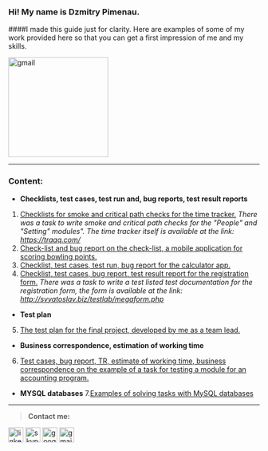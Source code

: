 ### Hi! My name is Dzmitry Pimenau. 
####I made this guide just for clarity. Here are examples of some of my work provided here so that you can get a first impression of me and my skills.

<img src='https://knowledgeone.ca/wp-content/uploads/2019/07/metacognition_1.jpg' alt='gmail' height='200'>

---
### Content:
+ **Checklists, test cases, test run and, bug reports, test result reports**
1. [Сhecklists for smoke and critical path checks for the time tracker.](https://github.com/Dzimitrio/Testing-my-examples/commit/2417f35b79a767beb09a3e2c3e70770ca0bbc633)
_There was a task to write smoke and critical path checks for the "People" and "Setting" modules". The time tracker itself is available at the link: https://traqq.com/_
2. [Check-list and bug report on the check-list, a mobile application for scoring bowling points.](https://github.com/Dzimitrio/Testing-my-examples/blob/main/Checklist%2C-test-run%2C-and-bug-report-of-the-mobile-app-example-Pimenau%20Dz.xlsx)
3. [Checklist, test cases, test run, bug report for the calculator app.](https://github.com/Dzimitrio/Testing-my-examples/blob/main/Check-list%2C%20test-cases%2C%20test-run%2C%20bug-report%20for%20calc.xlsx)
4. [Checklist, test cases, bug report, test result report for the registration form.](https://github.com/Dzimitrio/Testing-my-examples/blob/main/%D0%A1ontrol%20work_2_%20(checklists%2Ctest%20cases%2Cbug_reports%2CTRR)_Pimenau_Dz.xlsx)
_There was a task to write a test listed test documentation for the registration form, the form is available at the link: http://svyatoslav.biz/testlab/megaform.php_
+ **Test plan**
5. [The test plan for the final project, developed by me as a team lead.](https://github.com/Dzimitrio/Testing-my-examples/blob/main/Test-plan%2C%20B-team.docx)
+ **Business correspondence, estimation of working time**
6. [Test cases, bug report, TR, estimate of working time, business correspondence on the example of a task for testing a module for an accounting program.](https://github.com/Dzimitrio/Testing-my-examples/blob/main/Test_cases%2Cbug_report%2CTRR%2Cbusiness_correspondence_Pimenau_Dz.docx)
+ **MYSQL databases**
7.[Examples of solving tasks with MySQL databases](https://github.com/Dzimitrio/Testing-my-examples/blob/main/Mysql_Pimenau_Dz.txt)

---
> **Сontact me:**

[<img src='https://cdn.jsdelivr.net/npm/simple-icons@3.0.1/icons/linkedin.svg' alt='linkedin' height='30'>](https://www.linkedin.com/in/dz-pimenau/)  [<img src='https://cdn.jsdelivr.net/npm/simple-icons@3.0.1/icons/skype.svg' alt='skype' height='30'>](https://join.skype.com/invite/BX3yatkMlKP5)  [<img src='https://cdn.jsdelivr.net/npm/simple-icons@3.0.1/icons/googledrive.svg' alt='googledrive' height='30'>](https://drive.google.com/file/d/1R2Fg9Szs_0VmJXOnM7Uul1e6CpRiXnQ3/view)  [<img src='https://cdn.jsdelivr.net/npm/simple-icons@3.0.1/icons/gmail.svg' alt='gmail' height='30'>](dz.pimenau@gmail.com)  
